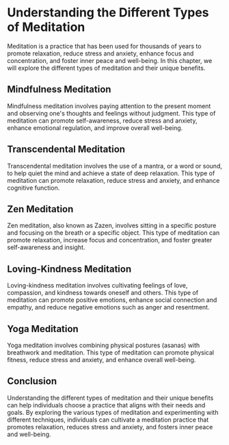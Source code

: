 Understanding the Different Types of Meditation
========================================================================

Meditation is a practice that has been used for thousands of years to promote relaxation, reduce stress and anxiety, enhance focus and concentration, and foster inner peace and well-being. In this chapter, we will explore the different types of meditation and their unique benefits.

Mindfulness Meditation
----------------------

Mindfulness meditation involves paying attention to the present moment and observing one's thoughts and feelings without judgment. This type of meditation can promote self-awareness, reduce stress and anxiety, enhance emotional regulation, and improve overall well-being.

Transcendental Meditation
-------------------------

Transcendental meditation involves the use of a mantra, or a word or sound, to help quiet the mind and achieve a state of deep relaxation. This type of meditation can promote relaxation, reduce stress and anxiety, and enhance cognitive function.

Zen Meditation
--------------

Zen meditation, also known as Zazen, involves sitting in a specific posture and focusing on the breath or a specific object. This type of meditation can promote relaxation, increase focus and concentration, and foster greater self-awareness and insight.

Loving-Kindness Meditation
--------------------------

Loving-kindness meditation involves cultivating feelings of love, compassion, and kindness towards oneself and others. This type of meditation can promote positive emotions, enhance social connection and empathy, and reduce negative emotions such as anger and resentment.

Yoga Meditation
---------------

Yoga meditation involves combining physical postures (asanas) with breathwork and meditation. This type of meditation can promote physical fitness, reduce stress and anxiety, and enhance overall well-being.

Conclusion
----------

Understanding the different types of meditation and their unique benefits can help individuals choose a practice that aligns with their needs and goals. By exploring the various types of meditation and experimenting with different techniques, individuals can cultivate a meditation practice that promotes relaxation, reduces stress and anxiety, and fosters inner peace and well-being.
